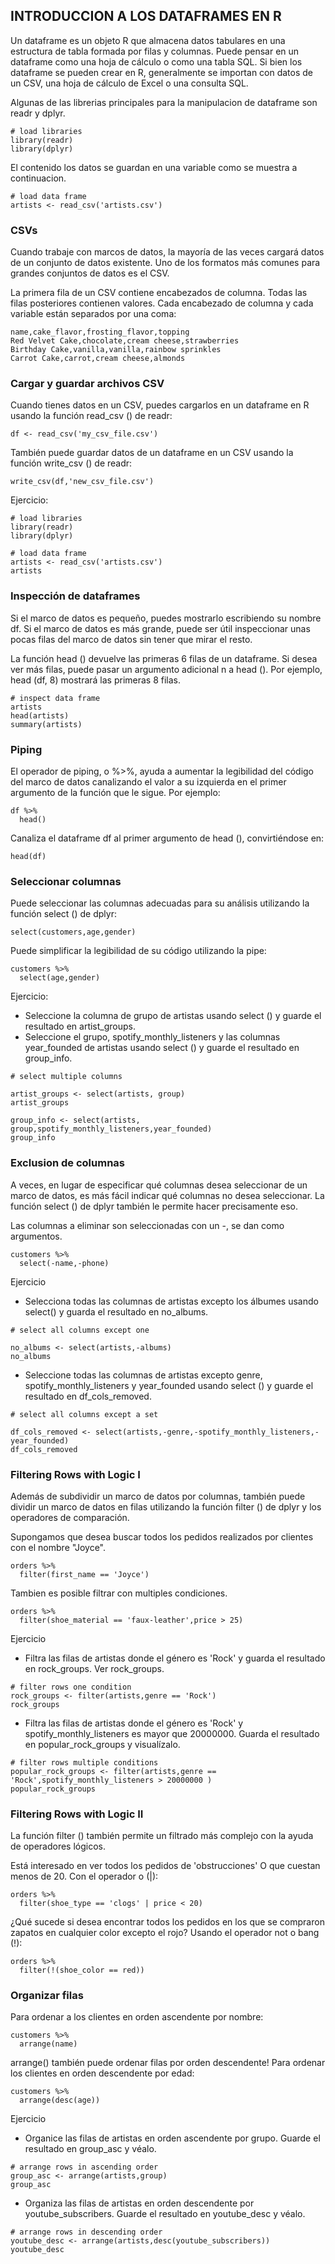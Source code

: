 ## INTRODUCCION A LOS DATAFRAMES EN R

Un dataframe es un objeto R que almacena datos tabulares en una estructura de tabla formada por filas y columnas. Puede pensar en un dataframe como una 
hoja de cálculo o como una tabla SQL. Si bien los dataframe se pueden crear en R, generalmente se importan con datos de un CSV, una hoja de cálculo de Excel
o una consulta SQL.


Algunas de las librerias principales para la manipulacion de dataframe son readr y dplyr.
```{r}
# load libraries
library(readr)
library(dplyr)
```
El contenido los datos se guardan en una variable como se muestra a continuacion.

```{r}
# load data frame
artists <- read_csv('artists.csv')
```
### CSVs

Cuando trabaje con marcos de datos, la mayoría de las veces cargará datos de un conjunto de datos existente. Uno de los formatos más comunes para grandes conjuntos
de datos es el CSV.

La primera fila de un CSV contiene encabezados de columna. Todas las filas posteriores contienen valores. Cada encabezado de columna y cada variable están separados
por una coma:

```
name,cake_flavor,frosting_flavor,topping
Red Velvet Cake,chocolate,cream cheese,strawberries
Birthday Cake,vanilla,vanilla,rainbow sprinkles
Carrot Cake,carrot,cream cheese,almonds
```

### Cargar y guardar archivos CSV

Cuando tienes datos en un CSV, puedes cargarlos en un dataframe en R usando la función read_csv () de readr:

```{r}
df <- read_csv('my_csv_file.csv')
```

También puede guardar datos de un dataframe en un CSV usando la función write_csv () de readr:

```{r}
write_csv(df,'new_csv_file.csv')
```
Ejercicio: 

```{r}
# load libraries
library(readr)
library(dplyr)

# load data frame
artists <- read_csv('artists.csv')
artists
```

### Inspección de dataframes

Si el marco de datos es pequeño, puedes mostrarlo escribiendo su nombre df. Si el marco de datos es más grande, puede ser útil inspeccionar unas pocas filas del 
marco de datos sin tener que mirar el resto.


La función head () devuelve las primeras 6 filas de un dataframe. Si desea ver más filas, puede pasar un argumento 
adicional n a head (). Por ejemplo, head (df, 8) mostrará las primeras 8 filas.

```{r}
# inspect data frame
artists
head(artists)
summary(artists)
```

### Piping

El operador de piping, o %>%, ayuda a aumentar la legibilidad del código del marco de datos canalizando el valor a su izquierda en el primer 
argumento de la función que le sigue. Por ejemplo:

```{r}
df %>%
  head()
```

Canaliza el dataframe df al primer argumento de head (), convirtiéndose en:

```{r}
head(df)
```
### Seleccionar columnas

Puede seleccionar las columnas adecuadas para su análisis utilizando la función select () de dplyr:

```{r}
select(customers,age,gender)
```
Puede simplificar la legibilidad de su código utilizando la pipe:

```{r}
customers %>%
  select(age,gender)
```
Ejercicio: 
- Seleccione la columna de grupo de artistas usando select () y guarde el resultado en artist_groups. 
- Seleccione el grupo, spotify_monthly_listeners y las columnas year_founded de artistas usando select () y guarde el resultado en group_info.  

```{r}
# select multiple columns

artist_groups <- select(artists, group)
artist_groups 

group_info <- select(artists, group,spotify_monthly_listeners,year_founded)
group_info
```
### Exclusion de columnas

A veces, en lugar de especificar qué columnas desea seleccionar de un marco de datos, es más fácil indicar qué columnas no desea seleccionar.
La función select () de dplyr también le permite hacer precisamente eso.

Las columnas a eliminar son seleccionadas con un -, se dan como argumentos.

```{r}
customers %>%
  select(-name,-phone)
```
Ejercicio
- Selecciona todas las columnas de artistas excepto los álbumes usando select() y guarda el resultado en no_albums. 

```{r}
# select all columns except one
 
no_albums <- select(artists,-albums)
no_albums
```
- Seleccione todas las columnas de artistas excepto genre, spotify_monthly_listeners y year_founded usando select () y guarde el resultado en df_cols_removed.

```{r}
# select all columns except a set

df_cols_removed <- select(artists,-genre,-spotify_monthly_listeners,-year_founded)
df_cols_removed
```
### Filtering Rows with Logic I

Además de subdividir un marco de datos por columnas, también puede dividir un marco de datos en filas utilizando la función filter () de dplyr y los 
operadores de comparación.

Supongamos que desea buscar todos los pedidos realizados por clientes con el nombre "Joyce".

```{r}
orders %>%
  filter(first_name == 'Joyce')
```
Tambien es posible filtrar con multiples condiciones.

```{r}
orders %>%
  filter(shoe_material == 'faux-leather',price > 25)
```

Ejercicio

- Filtra las filas de artistas donde el género es 'Rock' y guarda el resultado en rock_groups. Ver rock_groups.

```{r}
# filter rows one condition 
rock_groups <- filter(artists,genre == 'Rock')
rock_groups
```
- Filtra las filas de artistas donde el género es 'Rock' y spotify_monthly_listeners es mayor que 20000000. Guarda el resultado en popular_rock_groups y visualízalo.

```{r}
# filter rows multiple conditions
popular_rock_groups <- filter(artists,genre == 'Rock',spotify_monthly_listeners > 20000000 )
popular_rock_groups
```
### Filtering Rows with Logic II

La función filter () también permite un filtrado más complejo con la ayuda de operadores lógicos. 


Está interesado en ver todos los pedidos de 'obstrucciones' O que cuestan menos de 20. Con el operador o (|):

```{r}
orders %>%
  filter(shoe_type == 'clogs' | price < 20)
```
¿Qué sucede si desea encontrar todos los pedidos en los que se compraron zapatos en cualquier color excepto el rojo? Usando el operador not o bang (!):

```{r}
orders %>%
  filter(!(shoe_color == red))
```
### Organizar filas

Para ordenar a los clientes en orden ascendente por nombre:

```{r}
customers %>%
  arrange(name)
```
arrange() también puede ordenar filas por orden descendente! Para ordenar los clientes en orden descendente por edad:

```{r}
customers %>%
  arrange(desc(age))
```
Ejercicio

- Organice las filas de artistas en orden ascendente por grupo. Guarde el resultado en group_asc y véalo.

```{r}
# arrange rows in ascending order
group_asc <- arrange(artists,group)
group_asc
```
- Organiza las filas de artistas en orden descendente por youtube_subscribers. Guarde el resultado en youtube_desc y véalo.

```{r}
# arrange rows in descending order
youtube_desc <- arrange(artists,desc(youtube_subscribers))
youtube_desc
```


